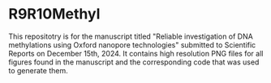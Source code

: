 # R9R10Methyl
This repositotry is for the manuscript titled "Reliable investigation of DNA methylations using Oxford nanopore technologies" submitted to Scientific Reports on December 15th, 2024.
It contains high resolution PNG files for all figures found in the manuscript and the corresponding code that was used to generate them.
